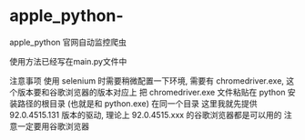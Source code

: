 # apple_python-
apple_python 官网自动监控爬虫


使用方法已经写在main.py文件中

注意事项
使用 selenium 时需要稍微配置一下环境, 需要有 chromedriver.exe,  这个版本要和谷歌浏览器的版本对应上
把 chromedriver.exe 文件粘贴在 python 安装路径的根目录 (也就是和 python.exe) 在同一个目录
这里我就先提供  92.0.4515.131 版本的驱动, 理论上  92.0.4515.xxx 的谷歌浏览器都是可以用的
注意一定要用谷歌浏览器
